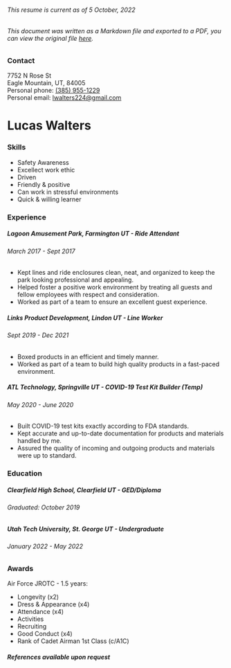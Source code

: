 ###### This resume is current as of 5 October, 2022
###### This document was written as a Markdown file and exported to a PDF, you can view the original file [here](https://github.com/theLucasWalters/Resume/blob/main/resume.md).

### Contact
7752 N Rose St\
Eagle Mountain, UT, 84005\
Personal phone: [(385) 955-1229](tel:385-955-1229)\
Personal email: [lwalters224@gmail.com](mailto:lwalters224@gmail.com)

# Lucas Walters

### **Skills**
- Safety Awareness
- Excellect work ethic
- Driven
- Friendly & positive
- Can work in stressful environments
- Quick & willing learner

### **Experience**

##### Lagoon Amusement Park, Farmington UT - *Ride Attendant*
###### March 2017 - Sept 2017
- Kept lines and ride enclosures clean, neat, and organized to keep the park looking professional and appealing.
- Helped foster a positive work environment by treating all guests and fellow employees with respect and consideration.
- Worked as part of a team to ensure an excellent guest experience.

##### Links Product Development, Lindon UT - *Line Worker*
###### Sept 2019 - Dec 2021
- Boxed products in an efficient and timely manner.
- Worked as part of a team to build high quality products in a fast-paced environment.

##### ATL Technology, Springville UT - *COVID-19 Test Kit Builder (Temp)*
###### May 2020 - June 2020
- Built COVID-19 test kits exactly according to FDA standards.
- Kept accurate and up-to-date documentation for products and materials handled by me.
- Assured the quality of incoming and outgoing products and materials were up to standard.

### **Education**

##### Clearfield High School, Clearfield UT - *GED/Diploma*
###### Graduated: October 2019

##### Utah Tech University, St. George UT - *Undergraduate*
###### January 2022 - May 2022

### **Awards**

Air Force JROTC - 1.5 years:
- Longevity (x2)
- Dress & Appearance (x4)
- Attendance (x4)
- Activities
- Recruiting
- Good Conduct (x4)
- Rank of Cadet Airman 1st Class (c/A1C)

###### **References available upon request**
